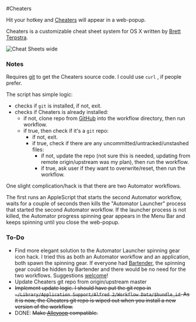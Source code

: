 #Cheaters

Hit your hotkey and [Cheaters](http://ttscoff.github.io/cheaters/) will appear in a web-popup.

Cheaters is a customizable cheat sheet system for OS X written by [Brett Terpstra](http://brettterpstra.com/).

![Cheat Sheets wide](http://brettterpstra.com/uploads/2012/03/Cheat-Sheets-wide.jpg)

### Notes ###
Requires [git](http://git-scm.com/)  to get the Cheaters source code. I could use `curl` , if people prefer.

The script has simple logic:

* checks if `git` is installed, if not, exit.
* checks if Cheaters is already installed:
	* if not, clone repo from [GitHub](https://github.com/ttscoff/cheaters) into the workflow directory, then run workflow.
	* if true, then check if it's a `git` repo:
		* if not, exit.
		* if true, check if there are any uncommitted/untracked/unstashed files:
			* if not, update the repo (not sure this is needed, updating from remote origin/upstream was my plan), then run the workflow.
			* if true, ask user if they want to overwrite/reset, then run the workflow.

One slight complication/hack is that there are two Automator workflows.

The first runs an AppleScript that starts the second Automator workflow, waits for a couple of seconds then kills the "Automator Launcher" process that started the second Automator workflow. If the launcher process is not killed, the Automator progress spinning gear appears in the Menu Bar and keeps spinning until you close the web-popup.

### To-Do ###
* Find more elegant solution to the Automator Launcher spinning gear icon hack. I tried this as both an Automator workflow and an application, both spawn the spinning gear. If everyone had [Bartender](http://www.macbartender.com), the spinning gear could be hidden by Bartender and there would be no need for the two workflows. Suggestions [welcome](https://github.com/jamesstout/Alfred2-Workflows/issues)!
* Update Cheaters git repo from origin/upstream master
* <del>Implement update logic. I should have put the git repo in `~/Library/Application Support/Alfred 2/Workflow Data/$bundle_id`. As it is now, the Cheaters git repo is wiped out when you install a new version of the workflow.</del>
* DONE: <del datetime="2013-04-13T21:25:40+00:00">Make <a href="http://www.alfredforum.com/topic/1582-alleyoop-update-alfred-workflows/">Alleyoop</a> compatible.</del>

